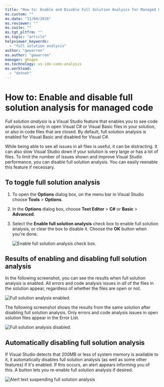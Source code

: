 ```yaml
---
title: "How to: Enable and Disable Full Solution Analysis for Managed Code | Microsoft Docs"
ms.custom: ""
ms.date: "11/04/2016"
ms.reviewer: ""
ms.suite: ""
ms.tgt_pltfrm: ""
ms.topic: "article"
helpviewer_keywords: 
  - "full solution analysis"
author: "gewarren"
ms.author: "gewarren"
manager: ghogen
ms.technology: vs-ide-code-analysis
ms.workload: 
  - "dotnet"
---
```

# How to: Enable and disable full solution analysis for managed code

*Full solution analysis* is a Visual Studio feature that enables you to see code analysis issues only in open Visual C# or Visual Basic files in your solution, or also in code files that are closed. By default, full solution analysis is enabled for Visual Basic and disabled for Visual C#.

While being able to see all issues in all files is useful, it can be distracting. It can also slow Visual Studio down if your solution is very large or has a lot of files. To limit the number of issues shown and improve Visual Studio performance, you can disable full solution analysis. You can easily reenable this feature if necessary.

## To toggle full solution analysis

1. To open the **Options** dialog box, on the menu bar in Visual Studio choose **Tools** > **Options**.

1. In the **Options** dialog box, choose **Text Editor** > **C#** or **Basic** > **Advanced**.

1. Select the **Enable full solution analysis** check box to enable full solution analysis, or clear the box to disable it. Choose the **OK** button when you're done.

    ![Enable full solution analysis check box.](../code-quality/media/fsa_toolsoptions.png "FSA_ToolsOptions")

## Results of enabling and disabling full solution analysis

In the following screenshot, you can see the results when full solution analysis is enabled. All errors and code analysis issues in *all* of the files in the solution appear, regardless of whether the files are open or not.

![Full solution analysis enabled.](../code-quality/media/fsa_enabled.png "FSA_Enabled")

The following screenshot shows the results from the same solution after disabling full solution analysis. Only errors and code analysis issues in open solution files appear in the Error List.

![Full solution analysis disabled.](../code-quality/media/fsa_disabled.png "FSA_Disabled")

## Automatically disabling full solution analysis

If Visual Studio detects that 200MB or less of system memory is available to it, it automatically disables full solution analysis (as well as some other features) if it's enabled. If this occurs, an alert appears informing you of this. A button lets you re-enable full solution analysis if desired.

![Alert text suspending full solution analysis](../code-quality/media/fsa_alert.png "FSA_Alert")